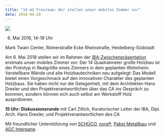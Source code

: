 ```yaml
---
title: "14 m2 Freiraum: Wir stellen unser mobiles Zimmer vor"
date: 2018-04-20
---
```


<img class="image" src="/aktuelles/demonstrator_rendering.jpg">

06. Mai 2018, 14-18 Uhr

Mark Twain Center, Römerstraße Ecke Rheinstraße, Heidelberg-Südstadt

Am 6. Mai 2018 stellen wir im Rahmen der [IBA-Zwischenpräsentation](iba.heidelberg.de/deutsch/veranstaltungen/kalender/iba_projekt-012-collegium-academicum-14-m-freiraum.html) erstmals unser mobiles Zimmer vor: Der 14 Quadratmeter große Holzbau ist der Prototyp in Realgröße eines Zimmers in dem geplanten Wohnheim. Verstellbare Wände und alte Holzbautechniken neu aufgelegt: Das Modell bietet einen Vorgeschmack auf den innovativen Charakter des geplanten Holzbaus. Sie haben nicht nur die Gelegenheit, mit dem Architekten Hans Drexler und den Projektverantwortlichen über das CA ins Gespräch zu kommen, sondern können sich auch selbst am Werkstoff Holz ausprobieren.

__15 Uhr: Diskussionsrunde__ mit Carl Zillich, Kuratorischer Leiter der IBA, Dipl. Arch. Hans Drexler, und Projektverantwortlichen des CA

Mit freundlicher Unterstützung von [SCHÜCO](https://www.schueco.com), [nora®](https://www.nora.com/deutschland/de), [Pabst Metallbau](https://www.pabst-metallbau.de) und [AGC Interpane](http://www.interpane.com/).